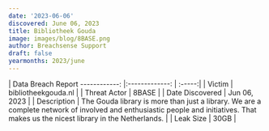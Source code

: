 ```yaml
---
date: '2023-06-06'
discovered: June 06, 2023
title: Bibliotheek Gouda
image: images/blog/8BASE.png
author: Breachsense Support
draft: false
yearmonths: 2023/june
---
```



| Data Breach Report
------------:     |:-------------:    | :-----:|
| Victim      | bibliotheekgouda.nl      | 
| Threat Actor      | 8BASE      | 
| Date Discovered      | Jun 06, 2023      | 
| Description      |  The Gouda library is more than just a library. We are a complete network of involved and enthusiastic people and initiatives. That makes us the nicest library in the Netherlands.     | 
| Leak Size      | 30GB      | 

